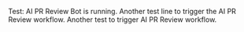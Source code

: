 Test: AI PR Review Bot is running.
Another test line to trigger the AI PR Review workflow.
Another test to trigger AI PR Review workflow.
